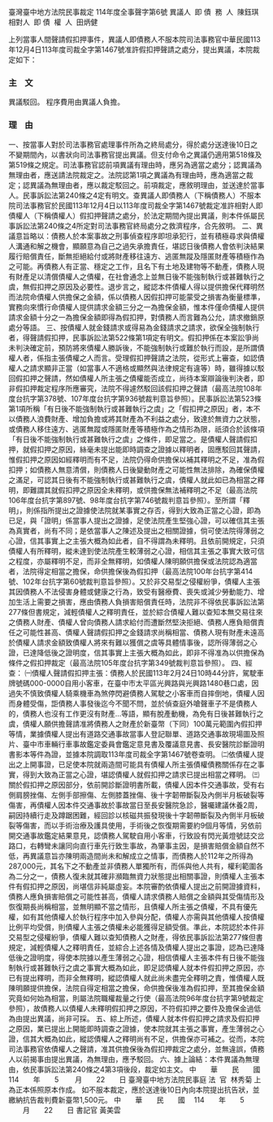 臺灣臺中地方法院民事裁定
114年度全事聲字第6號
異議人  即
債  務  人  陳鈺琪
相對人  即
債  權  人  田炳健



上列當事人間聲請假扣押事件，異議人即債務人不服本院司法事務官中華民國113年12月4日113年度司裁全字第1467號准許假扣押聲請之處分，提出異議，本院裁定如下：
### 主    文
異議駁回。
程序費用由異議人負擔。
### 理    由
一、按當事人對於司法事務官處理事件所為之終局處分，得於處分送達後10日之不變期間內，以書狀向司法事務官提出異議。但支付命令之異議仍適用第518條及第519條之規定。司法事務官認前項異議有理由時，應另為適當之處分；認異議為無理由者，應送請法院裁定之。法院認第1項之異議為有理由時，應為適當之裁定；認異議為無理由者，應以裁定駁回之。前項裁定，應敘明理由，並送達於當事人。民事訴訟法第240條之4定有明文。查異議人即債務人（下稱債務人）不服本院司法事務官於民國113年12月4日以113年度司裁全字第1467號裁定准許相對人即債權人（下稱債權人）假扣押聲請之處分，於法定期間內提出異議，則本件係屬民事訴訟法第240條之4所定對司法事務官終局處分之救濟程序，合先敘明。
二、異議意旨略以：債務人於本案事故之刑事偵查程序即坦承犯行，並有積極尋求與債權人溝通和解之機會，顯願意為自己之過失承擔責任，堪認日後債務人會依判決結果履行賠償責任，斷無拒絕給付或將財產移往遠方、逃匿無蹤及隱匿財產等積極作為之可能。再債務人有正當、穩定之工作，且名下有土地及建物等不動產，債務人現有財產足以清償債權人之債權，在社會通念上並無日後不能強制執行或甚難執行之虞，無假扣押之原因及必要性。退步言之，縱認本件債權人得以提供擔保代釋明然而法院命債權人供擔保之金額，係以債務人因假扣押可能蒙受之損害為衡量標準，實務向來慣行命債權人提供請求金額三分之一為擔保金額，惟本件僅命債權人提供請求金額十分之一為擔保金額即得為假扣押，對債務人而言難為公允，請求撤銷原處分等語。
三、按債權人就金錢請求或得易為金錢請求之請求，欲保全強制執行者，得聲請假扣押，民事訴訟法第522條第1項定有明文。假扣押係在本案訟爭尚未判決確定前，預防將來債權人勝訴後，不能強制執行或難於執行而設，是所謂債權人者，係指主張債權之人而言。受理假扣押聲請之法院，從形式上審查，如認債權人之請求顯非正當（如當事人不適格或顯然與法律規定有違等）時，雖得據以駁回假扣押之聲請，然如債權人所主張之債權能否成立，尚待本案辯論後判決者，即非假扣押裁定程序所應審究，法院不得遽然駁回該假扣押之聲請（最高法院108年度台抗字第378號、107年度台抗字第936號裁判意旨參照）。民事訴訟法第523條第1項所稱「有日後不能強制執行或甚難執行之虞」之「假扣押之原因」者，本不以債務人浪費財產、增加負擔或將其財產為不利益之處分，致達於無資力之狀態，或債務人移住遠方、逃匿無蹤或隱匿財產等積極作為之情形為限，祇須合於該條項「有日後不能強制執行或甚難執行之虞」之條件，即足當之。是債權人聲請假扣押，就假扣押之原因，絲毫未提出能即時調查之證據以釋明者，固應駁回其聲請，惟假扣押之原因如經釋明而有不足，法院仍得命供擔保以補其釋明之不足，准為假扣押；如債務人無意清償，則債務人日後變動財產之可能性無法排除，為確保債權之滿足，可認其日後有不能強制執行或甚難執行之虞，債權人就此如已為相當之釋明，即難謂其就假扣押之原因全未釋明，或供擔保無法補釋明之不足（最高法院106年度台抗字第897號、98年度台抗字第746號裁判意旨參照）。至所謂「釋明」，則係指所提出之證據使法院就某事實之存否，得到大致為正當之心證，即為已足，與「證明」係當事人提出之證據，足使法院產生堅強心證，可以確信其主張為真實者，尚有不同；是依當事人之陳述及提出之相關證據，倘可使法院得薄弱之心證，信其事實上之主張大概為如此者，自不得謂為未釋明。且依前開規定，只須債權人有所釋明，縱未達到使法院產生較薄弱之心證，相信其主張之事實大致可信之程度，亦屬釋明不足，而非全無釋明，如債權人陳明願供擔保或法院認為適當者，法院得定相當之擔保，命供擔保後為假扣押（最高法院100年台抗字第414號、102年台抗字第60號裁判意旨參照）。又於非交易型之侵權紛爭，債權人主張其因債務人不法侵害身體或健康之行為，致受有醫療費、喪失或減少勞動能力、增加生活上需要之損害，應由債務人負損害賠償責任時，法院非不得依民事訴訟法第277條但書規定，減輕債權人之釋明責任，並於綜合債權人難以查知本無交易往來之債務人財產、債權人曾向債務人請求給付而遭斷然堅決拒絕、債務人應負賠償責任之可能性甚高、債權人聲請假扣押之金錢請求尚稱相當、債務人現有財產未遠高於債權人請求金額致債權人將來有難以獲償之虞等具體情事後，認所得薄弱之心證，已達降低後之證明度，信其事實上主張大概為如此，即非不得准為以供擔保為條件之假扣押裁定（最高法院105年度台抗字第349號裁判意旨參照）。
四、經查：
㈠債權人聲請假扣押主張：債務人於民國113年2月24日10時44分許，駕駛車牌號碼000-0000自用小客車，在臺中市太平區光興路與光興路1480巷口處，因過失不慎致債權人騎乘機車為煞停閃避債務人駕駛之小客車而自摔倒地，債權人因而身體受傷，詎債務人事發後迄今不聞不問，並於偵查庭外嗆聲車子不是債務人的，債務人也沒有工作更沒有財產…等語，顯有脫產動機，為免有日後甚難執行之虞，債權人願供擔聲請准將債務人之財產於新臺幣（下同）100萬元範圍內假扣押等情，業據債權人提出有道路交通事故當事人登記聯單、道路交通事故現場圖及照片、臺中市車輛行車事故鑑定委員會鑑定意見書及覆議意見書、長安醫院診斷證明書影本等件為證，並據本院調取113年度司裁全字第1467號卷查明。
㈡依債權人提出之上開事證，已足使本院就兩造間可能具有債權人所主張債權債務關係存在之事實，得到大致為正當之心證，堪認債權人就假扣押之請求已提出相當之釋明。
㈢關於假扣押之原因部分，依前開診斷證明書所載，債權人因本件交通事故，受有右側肩膀挫傷、左側手部擦傷、左側膝蓋挫傷、後十字韌帶斷裂及內側半月板破裂等傷害，再債權人因本件交通事故於事故當日至長安醫院急診，醫囑建議休養2周，嗣因持續行走及蹲踞困難，經回診以核磁共振發現後十字韌帶斷裂及內側半月板破裂等傷害，而以手術治療及護具使用，手術後之恢復期需要約9個月等情，另依前開交通事故鑑定結果意見，認債務人駕駛自用小客車，行致設有閃光黃燈號誌交岔路口，右轉彎未讓同向直行車先行致生事故，為肇事主因，是損害賠償金額自然不低，再異議意旨亦陳明兩造間尚未和解成立之情事，而債務人於112年之所得為287,000元，其名下之不動產並非債務人單獨所有，而係與他人共有，權利範圍各為二分之一，債務人復未就其確非瀕臨無資力狀態提出相關事證，則債權人主張本件有假扣押之原因，尚堪信非純屬虛妄。本院審酌依債權人提出之前開證據資料，債務人應負損害賠償之可能性甚高，債權人請求債務人賠償之金額與其受傷情形及恢復期長尚稱相當，並無明顯不當之情形，且債權人所主張之債權，不具有優先權，如有其他債權人於執行程序中加入參與分配，債權人亦需與其他債權人按債權比例平均受償，則債權人主張之債權未必能獲得足額受償。準此，本院認於本件非交易型之侵權紛爭，債權人難以查知債務人之財產，得依民事訴訟法第277條但書規定，減輕債權人之釋明責任，並綜合上述各情及債權人提出之事證，認為已達降低後之證明度，得使本院據以產生薄弱之心證，相信債權人主張本件有日後不能強制執行或甚難執行之虞之事實大概為如此，即足認債權人就本件假扣押之原因，亦已有提出釋明，而非全無釋明，縱認債權人就此尚未盡完全釋明之責，惟債權人既陳明願提供擔保，法院自得定相當之擔保，命供擔保後准為假扣押，至其擔保金額究竟如何始為相當，則屬法院職權裁量之行使（最高法院96年度台抗字第9號裁定參照），故債務人以債權人未釋明假扣押之原因，不符假扣押之要件及擔保金過低為由提出異議，尚非可採。
五、綜上所述，債權人就本件假扣押之請求及假扣押之原因，業已提出上開能即時調查之證據，使本院就其主張之事實，產生薄弱之心證，信其大概為如此，縱認債權人之釋明尚有不足，供擔保亦可補之。從而，本院司法事務官依債權人之聲請，准其供擔保後為假扣押裁定之處分，並無違誤，債務人以前揭事由提出異議，為無理由，應予駁回。
六、據上論結：本件異議為無理由，依民事訴訟法第240條之4第3項後段，裁定如主文。
中　　華　　民　　國　 114　　年　　5 　　月　　22　　日
臺灣臺中地方法院民事庭
法  官  林秀菊
上為正本係照原本作成。
如不服本裁定，應於送達後10日內向本院提出抗告狀，並繳納抗告裁判費新臺幣1,500元。
中　　華　　民　　國　 114　　年　　5 　　月　　22　　日
書記官 黃美雲
